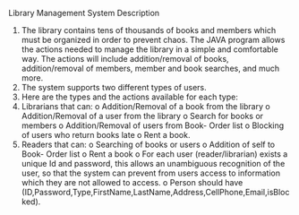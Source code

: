 Library Management System
Description
1. The library contains tens of thousands of books and members which must be organized in order to
prevent chaos. The JAVA program allows the actions needed to manage the
library in a simple and comfortable way. The actions will include
addition/removal of books, addition/removal of members, member and book searches, and much
more.
2. The system supports two different types of users.
3. Here are the types and the actions available for each type:
4. Librarians that can:
o Addition/Removal of a book from the library
o Addition/Removal of a user from the library
o Search for books or members
o Addition/Removal of users from Book- Order list
o Blocking of users who return books late
o Rent a book.
5. Readers that can:
o Searching of books or users
o Addition of self to Book- Order list
o Rent a book
o For each user (reader/librarian) exists a unique Id and password, this allows an
unambiguous recognition of the user, so that the system can prevent from users
access to information which they are not allowed to access.
o Person should have
(ID,Password,Type,FirstName,LastName,Address,CellPhone,Email,isBlocked).
